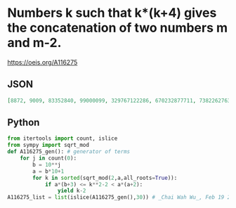 # Numbers k such that k\*\(k\+4\) gives the concatenation of two numbers m and m\-2\.
https://oeis.org/A116275
## JSON
```JSON
[8872, 9009, 83352840, 99000099, 329767122286, 670232877711, 738226276371, 933006600339, 999000000999, 3779410975143113, 3872816717528065, 4250291784692548, 4278630943941865, 4372036686326817, 4749511753491300, 5250488246508697, 5627963313673180, 5721369056058132]
```
## Python
```Python
from itertools import count, islice
from sympy import sqrt_mod
def A116275_gen(): # generator of terms
    for j in count(0):
        b = 10**j
        a = b*10+1
        for k in sorted(sqrt_mod(2,a,all_roots=True)):
            if a*(b+3) <= k**2-2 < a*(a+2):
                yield k-2
A116275_list = list(islice(A116275_gen(),30)) # _Chai Wah Wu_, Feb 19 2024
```
